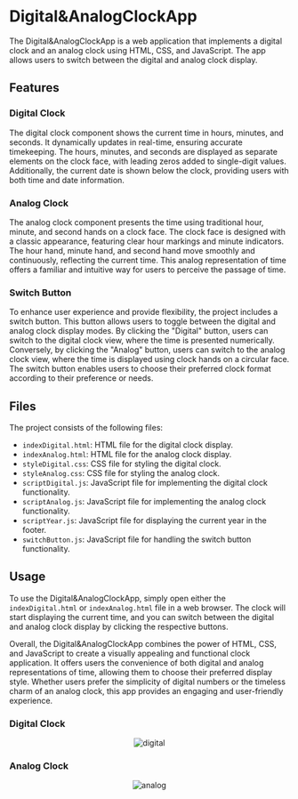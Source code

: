 # Digital&AnalogClockApp

The Digital&AnalogClockApp is a web application that implements a digital clock and an analog clock using HTML, CSS, and JavaScript. The app allows users to switch between the digital and analog clock display.

## Features

### Digital Clock
The digital clock component shows the current time in hours, minutes, and seconds. It dynamically updates in real-time, ensuring accurate timekeeping. The hours, minutes, and seconds are displayed as separate elements on the clock face, with leading zeros added to single-digit values. Additionally, the current date is shown below the clock, providing users with both time and date information.

### Analog Clock
The analog clock component presents the time using traditional hour, minute, and second hands on a clock face. The clock face is designed with a classic appearance, featuring clear hour markings and minute indicators. The hour hand, minute hand, and second hand move smoothly and continuously, reflecting the current time. This analog representation of time offers a familiar and intuitive way for users to perceive the passage of time.

### Switch Button
To enhance user experience and provide flexibility, the project includes a switch button. This button allows users to toggle between the digital and analog clock display modes. By clicking the "Digital" button, users can switch to the digital clock view, where the time is presented numerically. Conversely, by clicking the "Analog" button, users can switch to the analog clock view, where the time is displayed using clock hands on a circular face. The switch button enables users to choose their preferred clock format according to their preference or needs.

## Files

The project consists of the following files:

- `indexDigital.html`: HTML file for the digital clock display.
- `indexAnalog.html`: HTML file for the analog clock display.
- `styleDigital.css`: CSS file for styling the digital clock.
- `styleAnalog.css`: CSS file for styling the analog clock.
- `scriptDigital.js`: JavaScript file for implementing the digital clock functionality.
- `scriptAnalog.js`: JavaScript file for implementing the analog clock functionality.
- `scriptYear.js`: JavaScript file for displaying the current year in the footer.
- `switchButton.js`: JavaScript file for handling the switch button functionality.

## Usage

To use the Digital&AnalogClockApp, simply open either the `indexDigital.html` or `indexAnalog.html` file in a web browser. The clock will start displaying the current time, and you can switch between the digital and analog clock display by clicking the respective buttons.

Overall, the Digital&AnalogClockApp combines the power of HTML, CSS, and JavaScript to create a visually appealing and functional clock application. It offers users the convenience of both digital and analog representations of time, allowing them to choose their preferred display style. Whether users prefer the simplicity of digital numbers or the timeless charm of an analog clock, this app provides an engaging and user-friendly experience.


### Digital Clock
<p align="center">
  <img src="https://github.com/aboutalis/DigitalAnalogClockApp/assets/132292767/9c273dc7-e623-40ff-aa1d-0f3fb376defa" alt="digital">
</p>

### Analog Clock
<p align="center">
  <img src="https://github.com/aboutalis/DigitalAnalogClockApp/assets/132292767/3df82a77-2cf5-4925-8728-ab00143b006f" alt="analog">
</p>


